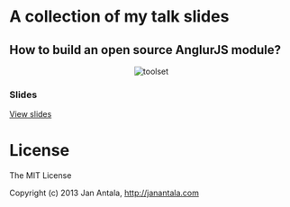 # A collection of my talk slides

## How to build an open source AnglurJS module?

<p align="center">
    <img src="https://raw.github.com/janantala/slides/master/how-to-build-an-open-source-angularjs-module/img/toolset.png" alt="toolset" />
</p>

### Slides

[View slides](http://janantala.github.io/slides/how-to-build-an-open-source-angularjs-module/#/)


# License

The MIT License

Copyright (c) 2013 Jan Antala, http://janantala.com